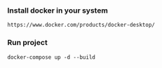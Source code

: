 ###  Install docker in your system

    https://www.docker.com/products/docker-desktop/

### Run project

    docker-compose up -d --build
